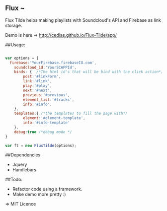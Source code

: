 Flux ~
------------
Flux Tilde helps making playlists with Soundcloud's API and Firebase as link storage.

Demo is here => http://cedias.github.io/Flux-Tilde/app/

##Usage:

```javascript

var options = {
  firebase:'YourFirebase.firebaseIO.com',
	soundcloud_id:'YourSCAPPId',
	binds: {  /*The html id's that will be bind with the click action*/
		post:'#linkForm', 
		link:'#link', 
		play:'#play',   
		next:'#next', 
		previous:'#previous',
		element_list:'#tracks',
		info:'#info',
	},
	templates:{ /*the templates to fill the page with*/
		element:'#element-template',
		info:'#info-template'
	},
	debug:true /*debug mode */
}

var ft = new FluxTilde(options);

```
##Dependencies

- Jquery
- Handlebars

##Todo:

- Refactor code using a framework.
- Make demo more pretty :)



=> MIT Licence

